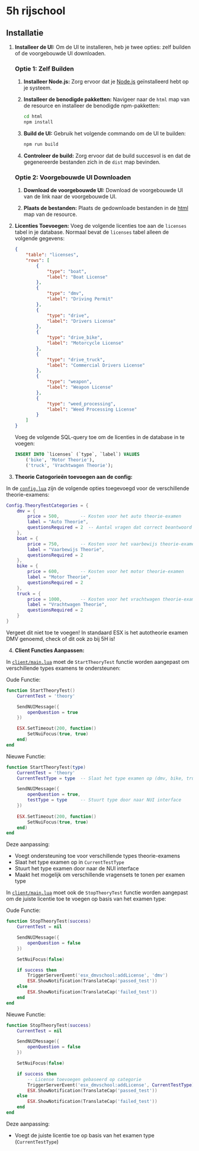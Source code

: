 # 5h rijschool

## Installatie

1. **Installeer de UI:**
   Om de UI te installeren, heb je twee opties: zelf builden of de voorgebouwde UI downloaden.

   ### Optie 1: Zelf Builden

   1. **Installeer Node.js:**
      Zorg ervoor dat je [Node.js](https://nodejs.org/) geïnstalleerd hebt op je systeem.

   2. **Installeer de benodigde pakketten:**
      Navigeer naar de `html` map van de resource en installeer de benodigde npm-pakketten:
      ```sh
      cd html
      npm install
      ```

   3. **Build de UI:**
      Gebruik het volgende commando om de UI te builden:
      ```sh
      npm run build
      ```

   4. **Controleer de build:**
      Zorg ervoor dat de build succesvol is en dat de gegenereerde bestanden zich in de `dist` map bevinden.

   ### Optie 2: Voorgebouwde UI Downloaden

   1. **Download de voorgebouwde UI:**
      Download de voorgebouwde UI van de link naar de voorgebouwde UI.

   2. **Plaats de bestanden:**
      Plaats de gedownloade bestanden in de [html](http://_vscodecontentref_/1) map van de resource.

2. **Licenties Toevoegen:**
   Voeg de volgende licenties toe aan de `licenses` tabel in je database. Normaal bevat de `licenses` tabel alleen de volgende gegevens:
   ```json
   {
       "table": "licenses",
       "rows": [
           {
               "type": "boat",
               "label": "Boat License"
           },
           {
               "type": "dmv",
               "label": "Driving Permit"
           },
           {
               "type": "drive",
               "label": "Drivers License"
           },
           {
               "type": "drive_bike",
               "label": "Motorcycle License"
           },
           {
               "type": "drive_truck",
               "label": "Commercial Drivers License"
           },
           {
               "type": "weapon",
               "label": "Weapon License"
           },
           {
               "type": "weed_processing",
               "label": "Weed Processing License"
           }
       ]
   }
   ```

   Voeg de volgende SQL-query toe om de licenties in de database in te voegen:
   ```sql
   INSERT INTO `licenses` (`type`, `label`) VALUES
       ('bike', 'Motor Theorie'),
       ('truck', 'Vrachtwagen Theorie');
   ```

3. **Theorie Catogorieën toevoegen aan de config:**

In de [`config.lua`](config.lua)  zijn de volgende opties toegevoegd voor de verschillende theorie-examens:

```lua
Config.TheoryTestCategories = {
    dmv = {
        price = 500,        -- Kosten voor het auto theorie-examen
        label = "Auto Theorie",
        questionsRequired = 2  -- Aantal vragen dat correct beantwoord moet worden
    },
    boat = {
        price = 750,        -- Kosten voor het vaarbewijs theorie-examen
        label = "Vaarbewijs Theorie",
        questionsRequired = 2
    },
    bike = {
        price = 600,        -- Kosten voor het motor theorie-examen
        label = "Motor Theorie",
        questionsRequired = 2
    },
    truck = {
        price = 1000,       -- Kosten voor het vrachtwagen theorie-examen
        label = "Vrachtwagen Theorie",
        questionsRequired = 2
    }
}
```

Vergeet dit niet toe te voegen! In standaard ESX is het autotheorie examen DMV genoemd, check of dit ook zo bij 5H is!

4. **Client Functies Aanpassen:**

In [`client/main.lua`](client/main.lua) moet de `StartTheoryTest` functie worden aangepast om verschillende types examens te ondersteunen:

Oude Functie:
```lua
function StartTheoryTest()
    CurrentTest = 'theory'

    SendNUIMessage({
        openQuestion = true
    })

    ESX.SetTimeout(200, function()
        SetNuiFocus(true, true)
    end)
end
```

Nieuwe Functie:
```lua
function StartTheoryTest(type)
    CurrentTest = 'theory'
    CurrentTestType = type  -- Slaat het type examen op (dmv, bike, truck, boat)

    SendNUIMessage({
        openQuestion = true,
        testType = type     -- Stuurt type door naar NUI interface
    })
    
    ESX.SetTimeout(200, function()
        SetNuiFocus(true, true)
    end)
end
```

Deze aanpassing:
- Voegt ondersteuning toe voor verschillende types theorie-examens
- Slaat het type examen op in `CurrentTestType`
- Stuurt het type examen door naar de NUI interface
- Maakt het mogelijk om verschillende vragensets te tonen per examen type

In [`client/main.lua`](client/main.lua) moet ook de `StopTheoryTest` functie worden aangepast om de juiste licentie toe te voegen op basis van het examen type:

Oude Functie:
```lua
function StopTheoryTest(success)
    CurrentTest = nil

    SendNUIMessage({
        openQuestion = false
    })

    SetNuiFocus(false)

    if success then
        TriggerServerEvent('esx_dmvschool:addLicense', 'dmv')
        ESX.ShowNotification(TranslateCap('passed_test'))
    else
        ESX.ShowNotification(TranslateCap('failed_test'))
    end
end
```

Nieuwe Functie:
```lua
function StopTheoryTest(success)
    CurrentTest = nil

    SendNUIMessage({
        openQuestion = false
    })

    SetNuiFocus(false)

    if success then
        -- License toevoegen gebaseerd op categorie
        TriggerServerEvent('esx_dmvschool:addLicense', CurrentTestType)
        ESX.ShowNotification(TranslateCap('passed_test'))
    else
        ESX.ShowNotification(TranslateCap('failed_test'))
    end
end
```

Deze aanpassing:
- Voegt de juiste licentie toe op basis van het examen type (`CurrentTestType`)